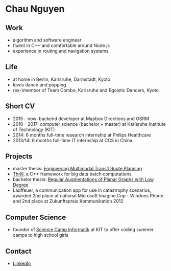 # Chau Nguyen

## Work
- algorithm and software engineer
- fluent in C++ and comfortable around Node.js
- experience in routing and navigation systems

## Life
- at home in Berlin, Karlsruhe, Darmstadt, Kyoto
- loves dance and popping
- (ex-)member of Team Combo, Karlsruhe and Egoistic Dancers, Kyoto

## Short CV
- 2015 - now: backend developer at Mapbox Directions and OSRM
- 2010 - 2017: computer science (bachelor + master) at Karlsruhe Institute of Technology (KIT)
- 2014: 6 months full-time research internship at Philips Healthcare
- 2013/14: 6 months full-time IT internship at CCS in China

## Projects
- master thesis: [Engineering Multimodal Transit Route Planning](https://i11www.iti.kit.edu/_media/teaching/theses/ma-nguyen.pdf)
- [Thrill](http://thrill.github.io/), a C++ framework for big data batch computations
- bachelor thesis: [Regular Augmentations of Planar Graphs with Low Degree](http://i11www.iti.uni-karlsruhe.de/_media/teaching/theses/ba_chaunguyen.pdf)
- Lauffeuer, a communication app for use in catastrophy scenarios, awarded 2nd place at national Microsoft Imagine Cup - Windoes Phone and 2nd place at Zukunftspreis Kommunikation 2012

## Computer Science
- founder of [Science Camp Informatik](http://www.zml.kit.edu/science-camp-informatik.php) at KIT to offer coding summer camps to high school girls

## Contact
- [LinkedIn](https://www.linkedin.com/in/huyen-chau-nguyen-a3740b5b/)

